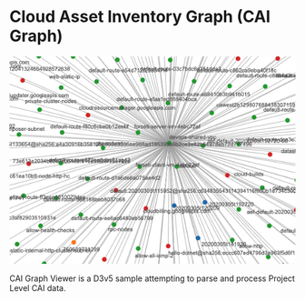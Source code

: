 # Cloud Asset Inventory Graph (CAI Graph)

![CAI Graph](assets/cai-viewer.png)

CAI Graph Viewer is a D3v5 sample attempting to parse and process Project Level CAI data.
